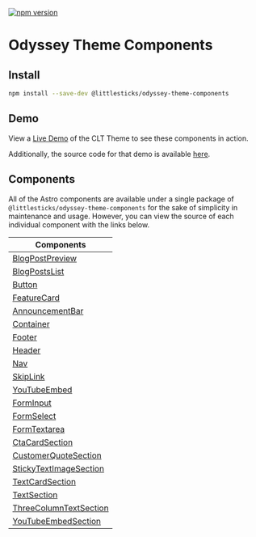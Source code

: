 [![npm version](https://badge.fury.io/js/@littlesticks%2Fodyssey-theme-components.svg)](https://badge.fury.io/js/@littlesticks%2Fodyssey-theme-components)

# Odyssey Theme Components

## Install 

```bash
npm install --save-dev @littlesticks/odyssey-theme-components
```

## Demo

View a [Live Demo](https://odyssey-theme.littlesticks.dev/) of the CLT Theme to see these components in action. 

Additionally, the source code for that demo is available [here](https://github.com/littlesticks/odyssey-theme).

## Components

All of the Astro components are available under a single package of `@littlesticks/odyssey-theme-components` for the sake of simplicity in maintenance and usage. However, you can view the source of each individual component with the links below.

| Components                                                                          |
| ------------------------------------------------------------------------------------|
| [BlogPostPreview](blog/BlogPostPreview.astro)                   |
| [BlogPostsList](blog/BlogPostsList.astro)                       |
| [Button](buttons/Button.astro)                                  |
| [FeatureCard](cards/FeatureCard.astro)                          |
| [AnnouncementBar](core/AnnouncementBar.astro)                   |
| [Container](core/Container.astro)                               |
| [Footer](core/Footer.astro)                                     |
| [Header](core/Header.astro)                                     |
| [Nav](core/Nav.astro)                                           |
| [SkipLink](core/SkipLink.astro)                                 |
| [YouTubeEmbed](core/YouTubeEmbed.astro)                         |
| [FormInput](core/FormInput.astro)                               |
| [FormSelect](core/FormSelect.astro)                             |
| [FormTextarea](core/FormTextarea.astro)                         |
| [CtaCardSection](sections/CtaCardSection.astro)                 |
| [CustomerQuoteSection](sections/CustomerQuoteSection.astro)     |
| [StickyTextImageSection](sections/StickyTextImageSection.astro) |
| [TextCardSection](sections/TextCardSection.astro)               |
| [TextSection](sections/TextSection.astro)                       |
| [ThreeColumnTextSection](sections/ThreeColumnTextSection.astro) |
| [YouTubeEmbedSection](sections/YouTubeEmbedSection.astro)       |
